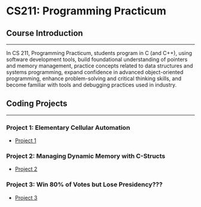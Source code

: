 # CS211: Programming Practicum
## Course Introduction ##
___
In CS 211, Programming Practicum, students program in C (and C++), using software development tools, build foundational
understanding of pointers and memory management, practice concepts related to data structures and systems programming,
expand confidence in advanced object-oriented programming, enhance problem-solving and critical thinking skills, and 
become familiar with tools and debugging practices used in industry.
## Coding Projects ##
___
### Project 1: Elementary Cellular Automation ###
* [Project 1]()

### Project 2: Managing Dynamic Memory with C-Structs ###
* [Project 2]()

### Project 3: Win 80% of Votes but Lose Presidency??? ###
* [Project 3]()
